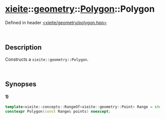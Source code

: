 # [xieite](../../../../../../xieite.md)\:\:[geometry](../../../../../../geometry.md)\:\:[Polygon](../../../../polygon.md)\:\:Polygon
Defined in header [<xieite/geometry/polygon.hpp>](../../../../../../../include/xieite/geometry/polygon.hpp)

&nbsp;

## Description
Constructs a `xieite::geometry::Polygon`.

&nbsp;

## Synopses
#### 1)
```cpp
template<xieite::concepts::RangeOf<xieite::geometry::Point> Range = std::vector<xieite::geometry::Point>>
constexpr Polygon(const Range& points) noexcept;
```
